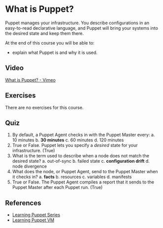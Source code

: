 # What is Puppet?
Puppet manages your infrastructure. You describe configurations in an easy-to-read declarative language, and Puppet will bring your systems into the desired state and keep them there.

At the end of this course you will be able to:

* explain what Puppet is and why it is used.

## Video ##
[What is Puppet? - Vimeo](https://vimeo.com/60768300)

## Exercises
There are no exercises for this course.

## Quiz

1. By default, a Puppet Agent checks in with the Puppet Master every:
a. 10 minutes
b. **30 minutes**
c. 60 minutes
d. 120 minutes
2. True or False. Puppet lets you specify a *desired* state for your infrastructure. (True)
3. What is the term used to describe when a node does not match the desired state?
a. out-of-sync
b. failed state
c. **configuration drift**
d. node divergence
4. What does the node, or Puppet Agent, send to the Puppet Master when it checks in?
a. **facts**
b. resources
c. variables
d. manifests
5. True or False. The Puppet Agent compiles a report that it sends to the Puppet Master after each Puppet run. (True)

## References
* [Learning Puppet Series](http://docs.puppetlabs.com/learning/)
* [Learning Puppet VM](http://info.puppetlabs.com/download-learning-puppet-VM.html)